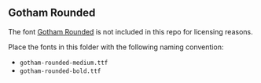 ## Gotham Rounded
The font [Gotham Rounded](https://www.typography.com/fonts/gotham-rounded/styles/gothamrounded) is not included in this repo for licensing reasons.

Place the fonts in this folder with the following naming convention:
- `gotham-rounded-medium.ttf`
- `gotham-rounded-bold.ttf`
